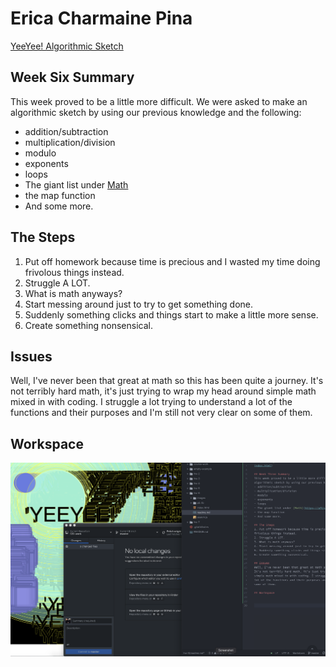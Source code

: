 # Erica Charmaine Pina

[YeeYee! Algorithmic Sketch](https://ecpina.github.io/120-work/hw-6/index.html)

## Week Six Summary
This week proved to be a little more difficult. We were asked to make an algorithmic sketch by using our previous knowledge and the following:
- addition/subtraction
- multiplication/division
- modulo
- exponents
- loops
- The giant list under [Math](https://p5js.org/reference/)
- the map function
- And some more.

## The Steps
1. Put off homework because time is precious and I wasted my time doing frivolous things instead.
2. Struggle A LOT.
3. What is math anyways?
4. Start messing around just to try to get something done.
5. Suddenly something clicks and things start to make a little more sense.
6. Create something nonsensical.

## Issues
Well, I've never been that great at math so this has been quite a journey. It's not terribly hard math, it's just trying to wrap my head around simple math mixed in with coding. I struggle a lot trying to understand a lot of the functions and their purposes and I'm still not very clear on some of them.

## Workspace
![hw-6 screen shot](../hw-6/images/hw6screen.png)

